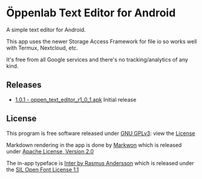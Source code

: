 # Öppenlab Text Editor for Android

A simple text editor for Android.  
  
This app uses the newer Storage Access Framework for file io so works well with Termux, Nextcloud, etc.

It's free from all Google services and there's no tracking/analytics of any kind.

## Releases

* [1.0.1 - oppen_text_editor_r1_0_1.apk](https://codeberg.org/oppen/TextEditor/raw/branch/master/app/release/oppen_text_editor_r1_0_1.apk) Initial release

## License

This program is free software released under [GNU GPLv3](https://www.gnu.org/licenses/gpl-3.0.en.html): view the [License](LICENSE)

Markdown rendering in the app is done by [Markwon](https://github.com/noties/Markwon) which is released under [Apache License, Version 2.0](http://www.apache.org/licenses/LICENSE-2.0)

The in-app typeface is [Inter by Rasmus Andersson](https://rsms.me/inter/) which is released under the [SIL Open Font License 1.1](https://choosealicense.com/licenses/ofl-1.1/)